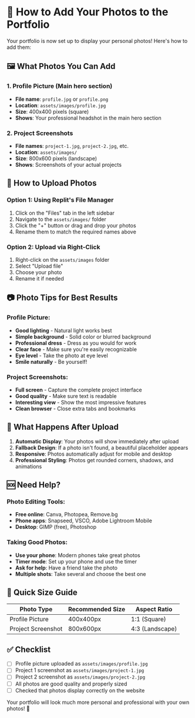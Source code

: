 # 📸 How to Add Your Photos to the Portfolio

Your portfolio is now set up to display your personal photos! Here's how to add them:

## 🖼️ What Photos You Can Add

### 1. **Profile Picture** (Main hero section)
- **File name**: `profile.jpg` or `profile.png`
- **Location**: `assets/images/profile.jpg`
- **Size**: 400x400 pixels (square)
- **Shows**: Your professional headshot in the main hero section

### 2. **Project Screenshots**
- **File names**: `project-1.jpg`, `project-2.jpg`, etc.
- **Location**: `assets/images/`
- **Size**: 800x600 pixels (landscape)
- **Shows**: Screenshots of your actual projects

## 📁 How to Upload Photos

### Option 1: Using Replit's File Manager
1. Click on the "Files" tab in the left sidebar
2. Navigate to the `assets/images/` folder
3. Click the "+" button or drag and drop your photos
4. Rename them to match the required names above

### Option 2: Upload via Right-Click
1. Right-click on the `assets/images` folder
2. Select "Upload file"
3. Choose your photo
4. Rename it if needed

## 📷 Photo Tips for Best Results

### Profile Picture:
- **Good lighting** - Natural light works best
- **Simple background** - Solid color or blurred background
- **Professional dress** - Dress as you would for work
- **Clear face** - Make sure you're easily recognizable
- **Eye level** - Take the photo at eye level
- **Smile naturally** - Be yourself!

### Project Screenshots:
- **Full screen** - Capture the complete project interface
- **Good quality** - Make sure text is readable
- **Interesting view** - Show the most impressive features
- **Clean browser** - Close extra tabs and bookmarks

## 🔄 What Happens After Upload

1. **Automatic Display**: Your photos will show immediately after upload
2. **Fallback Design**: If a photo isn't found, a beautiful placeholder appears
3. **Responsive**: Photos automatically adjust for mobile and desktop
4. **Professional Styling**: Photos get rounded corners, shadows, and animations

## 🆘 Need Help?

### Photo Editing Tools:
- **Free online**: Canva, Photopea, Remove.bg
- **Phone apps**: Snapseed, VSCO, Adobe Lightroom Mobile
- **Desktop**: GIMP (free), Photoshop

### Taking Good Photos:
- **Use your phone**: Modern phones take great photos
- **Timer mode**: Set up your phone and use the timer
- **Ask for help**: Have a friend take the photo
- **Multiple shots**: Take several and choose the best one

## 📏 Quick Size Guide

| Photo Type | Recommended Size | Aspect Ratio |
|------------|------------------|--------------|
| Profile Picture | 400x400px | 1:1 (Square) |
| Project Screenshot | 800x600px | 4:3 (Landscape) |

## ✅ Checklist

- [ ] Profile picture uploaded as `assets/images/profile.jpg`
- [ ] Project 1 screenshot as `assets/images/project-1.jpg`
- [ ] Project 2 screenshot as `assets/images/project-2.jpg`
- [ ] All photos are good quality and properly sized
- [ ] Checked that photos display correctly on the website

Your portfolio will look much more personal and professional with your own photos! 🎉